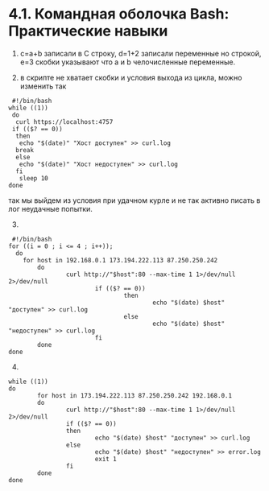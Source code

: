 # 4.1. Командная оболочка Bash: Практические навыки

1. c=a+b записали в С строку, d=1+2 записали переменные но строкой, e=3 скобки указывают что а и b челочисленные переменные.

2. в скрипте не хватает скобки и условия выхода из цикла, можно изменить так  
```
 #!/bin/bash
while ((1))  
 do   
  curl https://localhost:4757  
 if (($? == 0))  
  then  
   echo "$(date)" "Хост доступен" >> curl.log  
  break  
  else  
   echo "$(date)" "Хост недоступен" >> curl.log  
  fi  
   sleep 10  
done  
```
так мы выйдем из условия при удачном курле и не так активно писать в лог неудачные попытки.

3.  
```
 #!/bin/bash
for ((i = 0 ; i <= 4 ; i++));
  do
    for host in 192.168.0.1 173.194.222.113 87.250.250.242
        do
                curl http://"$host":80 --max-time 1 1>/dev/null  2>/dev/null
                        if (($? == 0))
                                then
                                        echo "$(date) $host" "доступен" >> curl.log
                                else
                                        echo "$(date) $host" "недоступен" >> curl.log
                        fi
        done
done
```
4.   
```
while ((1))
do
        for host in 173.194.222.113 87.250.250.242 192.168.0.1
        do
                curl http://"$host":80 --max-time 1 1>/dev/null  2>/dev/null
                if (($? == 0))
                then
                        echo "$(date) $host" "доступен" >> curl.log
                else
                        echo "$(date) $host" "недоступен" >> error.log
                        exit 1
                fi
        done
done
```

